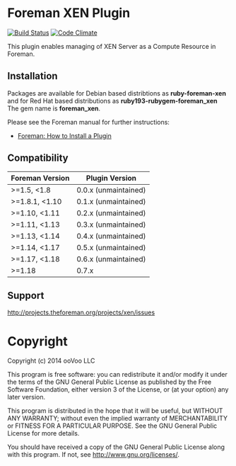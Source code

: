 # Foreman XEN Plugin

[![Build Status](https://api.travis-ci.org/theforeman/foreman-xen.svg)](https://travis-ci.org/theforeman/foreman-xen)
[![Code Climate](https://codeclimate.com/github/theforeman/foreman-xen/badges/gpa.svg)](https://codeclimate.com/github/theforeman/foreman-xen)

This plugin enables managing of XEN Server as a Compute Resource in Foreman.

## Installation

Packages are available for Debian based distribtions as **ruby-foreman-xen** and for Red Hat based distributions as **ruby193-rubygem-foreman_xen** The gem name is **foreman_xen**.

Please see the Foreman manual for further instructions:

* [Foreman: How to Install a Plugin](http://theforeman.org/plugins/#2.Installation)

## Compatibility

| Foreman Version | Plugin Version       |
| --------------- | ---------------------|
| >=1.5, <1.8     | 0.0.x (unmaintained) |
| >=1.8.1, <1.10  | 0.1.x (unmaintained) |
| >=1.10, <1.11   | 0.2.x (unmaintained) |
| >=1.11, <1.13   | 0.3.x (unmaintained) |
| >=1.13, <1.14   | 0.4.x (unmaintained) |
| >=1.14, <1.17   | 0.5.x (unmaintained) |
| >=1.17, <1.18   | 0.6.x (unmaintained) |
| >=1.18          | 0.7.x                |

## Support

http://projects.theforeman.org/projects/xen/issues

# Copyright

Copyright (c) 2014 ooVoo LLC

This program is free software: you can redistribute it and/or modify
it under the terms of the GNU General Public License as published by
the Free Software Foundation, either version 3 of the License, or
(at your option) any later version.

This program is distributed in the hope that it will be useful,
but WITHOUT ANY WARRANTY; without even the implied warranty of
MERCHANTABILITY or FITNESS FOR A PARTICULAR PURPOSE.  See the
GNU General Public License for more details.

You should have received a copy of the GNU General Public License
along with this program.  If not, see <http://www.gnu.org/licenses/>.
